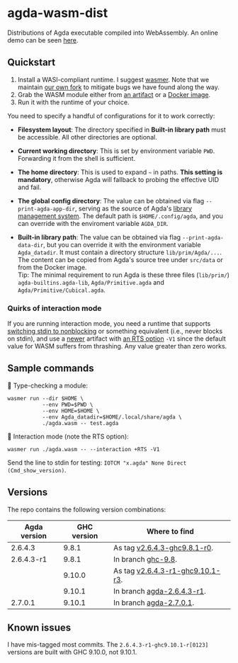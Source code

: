 # agda-wasm-dist

Distributions of Agda executable compiled into WebAssembly. An online demo can be seen [here](https://observablehq.com/@qbane/agda-web).

## Quickstart

1. Install a WASI-compliant runtime. I suggest [wasmer](https://wasmer.io/). Note that we maintain [our own fork](https://github.com/agda-web/wasmer) to mitigate bugs we have found along the way.
2. Grab the WASM module either from [an artifact](https://github.com/agda-web/agda-wasm-dist/actions) or a [Docker image](https://github.com/agda-web/agda-wasm-dist/pkgs/container/agda-wasm-dist).
3. Run it with the runtime of your choice.

You need to specify a handful of configurations for it to work correctly:

- **Filesystem layout**: The directory specified in **Built-in library path** must be accessible. All other directories are optional.

- **Current working directory**: This is set by environment variable `PWD`. Forwarding it from the shell is sufficient.

- **The home directory**: This is used to expand `~` in paths. **This setting is mandatory**, otherwise Agda will fallback to probing the effective UID and fail.

- **The global config directory**: The value can be obtained via flag `--print-agda-app-dir`, serving as the source of Agda's [library management system](https://agda.readthedocs.io/en/latest/tools/package-system.html#package-system). The default path is `$HOME/.config/agda`, and you can override with the enviroment variable `AGDA_DIR`.

- **Built-in library path**: The value can be obtained via flag `--print-agda-data-dir`, but you can override it with the environment variable `Agda_datadir`. It must contain a directory structure `lib/prim/Agda/...`. The content can be copied from Agda's source tree under `src/data` or from the Docker image. \
  Tip: The minimal requirement to run Agda is these three files (`lib/prim/`) `agda-builtins.agda-lib`, `Agda/Primitive.agda` and `Agda/Primitive/Cubical.agda`.

### Quirks of interaction mode

If you are running interaction mode, you need a runtime that supports [switching stdin to nonblocking](https://hackmd.io/@q/wasi-nonblocking-stdin) or something equivalent (i.e., never blocks on stdin), and use a [newer](https://github.com/agda-web/agda-wasm-dist/commit/a3d2a3112960a27ac51bd8a9e0a41c342a97dca3) artifact with [an RTS option](https://downloads.haskell.org/ghc/9.8.1/docs/users_guide/profiling.html#rts-flag--V%20%E2%9F%A8secs%E2%9F%A9) `-V1` since the default value for WASM suffers from thrashing. Any value greater than zero works.

## Sample commands

🔖 Type-checking a module:

```
wasmer run --dir $HOME \
           --env PWD=$PWD \
           --env HOME=$HOME \
           --env Agda_datadir=$HOME/.local/share/agda \
           ./agda.wasm -- test.agda
```

🔖 Interaction mode (note the RTS option):

```
wasmer run ./agda.wasm -- --interaction +RTS -V1
```

Send the line to stdin for testing: `IOTCM "x.agda" None Direct (Cmd_show_version)`.

## Versions

The repo contains the following version combinations:

| Agda version | GHC version | Where to find |
|--------------|-------------|---------------|
| 2.6.4.3      | 9.8.1       | As tag [v2.6.4.3-ghc9.8.1-r0](https://github.com/agda-web/agda-wasm-dist/releases/tag/v2.6.4.3-ghc9.8.1-r0).
| 2.6.4.3-r1   | 9.8.1       | In branch [ghc-9.8](https://github.com/agda-web/agda-wasm-dist/tree/ghc-9.8).
|              | 9.10.0      | As tag [v2.6.4.3-r1-ghc9.10.1-r3](https://github.com/agda-web/agda-wasm-dist/releases/tag/v2.6.4.3-r1-ghc9.10.1-r3).
|              | 9.10.1      | In branch [agda-2.6.4.3-r1](https://github.com/agda-web/agda-wasm-dist/tree/agda-2.6.4.3-r1).
| 2.7.0.1      | 9.10.1      | In branch [agda-2.7.0.1](https://github.com/agda-web/agda-wasm-dist/tree/agda-2.7.0.1).

## Known issues

I have mis-tagged most commits. The `2.6.4.3-r1-ghc9.10.1-r[0123]` versions are built with GHC 9.10.0, not 9.10.1.
